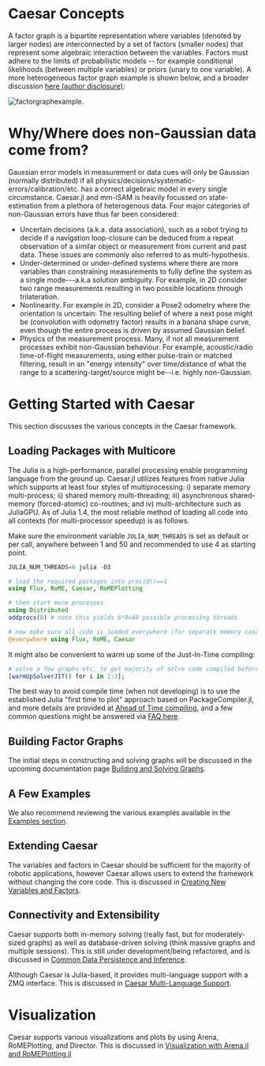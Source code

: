 # Caesar Concepts

A factor graph is a bipartite representation where variables (denoted by larger nodes) are interconnected by a set of factors (smaller nodes) that represent some algebraic interaction between the variables.  Factors must adhere to the limits of probabilistic models -- for example conditional likelihoods (between multiple variables) or priors (unary to one variable).  A more heterogeneous factor graph example is shown below, and a broader discussion [here (author disclosure)](https://darchive.mblwhoilibrary.org/bitstream/handle/1912/9305/Fourie_thesis.pdf?sequence=1):

![factorgraphexample](https://user-images.githubusercontent.com/6412556/41196136-e5b05f98-6c07-11e8-8f26-7318e5085cc0.png).

# Why/Where does non-Gaussian data come from?

Gaussian error models in measurement or data cues will only be Gaussian (normally distributed) if all physics/decisions/systematic-errors/calibration/etc. has a correct algebraic model in every single circumstance.  Caesar.jl and mm-iSAM is heavily focussed on state-estimation from a plethora of heterogenous data.  Four major categories of non-Gaussian errors have thus far been considered:
- Uncertain decisions (a.k.a. data association), such as a robot trying to decide if a navigation loop-closure can be deduced from a repeat observation of a similar object or measurement from current and past data.  These issues are commonly also referred to as multi-hypothesis.
- Under-determined or under-defined systems where there are more variables than constraining measurements to fully define the system as a single mode---a.k.a solution ambiguity.  For example, in 2D consider two range measurements resulting in two possible locations through trilateration.
- Nonlinearity.  For example in 2D, consider a Pose2 odometry where the orientation is uncertain:  The resulting belief of where a next pose might be (convolution with odometry factor) results in a banana shape curve, even though the entire process is driven by assumed Gaussian belief.
- Physics of the measurement process.  Many, if not all measurement processes exhibit non-Gaussian behaviour.  For example, acoustic/radio time-of-flight measurements, using either pulse-train or matched filtering, result in an "energy intensity" over time/distance of what the range to a scattering-target/source might be--i.e. highly non-Gaussian.

# Getting Started with Caesar

This section discusses the various concepts in the Caesar framework.

## Loading Packages with Multicore

The Julia is a high-performance, parallel processing enable programming language from the ground up.  Caesar.jl utilizes features from native Julia which supports at least four styles of multiprocessing: i) separate memory multi-process; ii) shared memory multi-threading; iii) asynchronous shared-memory (forced-atomic) co-routines; and iv) multi-architecture such as JuliaGPU.  As of Julia 1.4, the most reliable method of loading all code into all contexts (for multi-processor speedup) is as follows.

Make sure the environment variable `JULIA_NUM_THREADS` is set as default or per call, anywhere between 1 and 50 and recommended to use 4 as starting point.
```julia
JULIA_NUM_THREADS=6 julia -O3

# load the required packages into procid()==1
using Flux, RoME, Caesar, RoMEPlotting

# then start more processes
using Distributed
addprocs(8) # note this yields 6*8=40 possible processing threads

# now make sure all code is loaded everywhere (for separate memory cases)
@everywhere using Flux, RoME, Caesar
```

It might also be convenient to warm up some of the Just-In-Time compiling:
```julia
# solve a few graphs etc, to get majority of solve code compiled before running a robot.
[warmUpSolverJIT() for i in 1:3];
```

The best way to avoid compile time (when not developing) is to use the established Julia "first time to plot" approach based on PackageCompiler.jl, and more details are provided at [Ahead of Time compiling](https://juliarobotics.org/Caesar.jl/latest/installation_environment/#Ahead-Of-Time-Compile-RoME.so), and a few common questions might be answered via [FAQ here](https://juliarobotics.org/Caesar.jl/latest/faq/#Static,-Shared-Object-.so-Compilation).

## Building Factor Graphs

The initial steps in constructing and solving graphs will be discussed in the upcoming documentation page [Building and Solving Graphs](building_graphs.md).

## A Few Examples

We also recommend reviewing the various examples available in the [Examples section](../examples/examples.md).

## Extending Caesar
The variables and factors in Caesar should be sufficient for the majority of robotic applications, however Caesar allows users to extend the framework without changing the core code. This is discussed in [Creating New Variables and Factors](adding_variables_factors.md).

## Connectivity and Extensibility
Caesar supports both in-memory solving (really fast, but for moderately-sized graphs) as well as database-driven solving (think massive graphs and multiple sessions). This is still under development/being refactored, and is discussed in [Common Data Persistence and Inference](database_interactions.md).

Although Caesar is Julia-based, it provides multi-language support with a ZMQ interface. This is discussed in [Caesar Multi-Language Support](multilang.md).

# Visualization

Caesar supports various visualizations and plots by using Arena, RoMEPlotting, and Director. This is discussed in [Visualization with Arena.jl and RoMEPlotting.jl](arena_visualizations.md)
